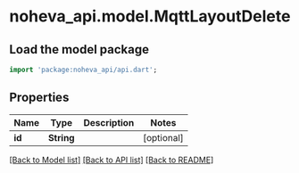 # noheva_api.model.MqttLayoutDelete

## Load the model package
```dart
import 'package:noheva_api/api.dart';
```

## Properties
Name | Type | Description | Notes
------------ | ------------- | ------------- | -------------
**id** | **String** |  | [optional] 

[[Back to Model list]](../README.md#documentation-for-models) [[Back to API list]](../README.md#documentation-for-api-endpoints) [[Back to README]](../README.md)


